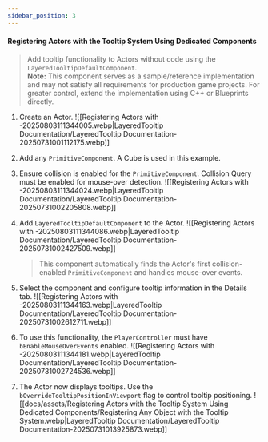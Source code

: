 ```yaml
---
sidebar_position: 3
---
```

#### Registering Actors with the Tooltip System Using Dedicated Components

> Add tooltip functionality to Actors without code using the `LayeredTooltipDefaultComponent`.  
> **Note:** This component serves as a sample/reference implementation and may not satisfy all requirements for production game projects. For greater control, extend the implementation using C++ or Blueprints directly.

1. Create an Actor. 
   ![[Registering Actors with -20250803111344005.webp|LayeredTooltip Documentation/LayeredTooltip Documentation-20250731001112175.webp]]
    
2. Add any `PrimitiveComponent`. A Cube is used in this example.
    
3. Ensure collision is enabled for the `PrimitiveComponent`. Collision Query must be enabled for mouse-over detection. ![[Registering Actors with -20250803111344024.webp|LayeredTooltip Documentation/LayeredTooltip Documentation-20250731002205808.webp]]
    
4. Add `LayeredTooltipDefaultComponent` to the Actor. ![[Registering Actors with -20250803111344086.webp|LayeredTooltip Documentation/LayeredTooltip Documentation-20250731002427509.webp]]
    
    > This component automatically finds the Actor's first collision-enabled `PrimitiveComponent` and handles mouse-over events.
    
5. Select the component and configure tooltip information in the Details tab. ![[Registering Actors with -20250803111344163.webp|LayeredTooltip Documentation/LayeredTooltip Documentation-20250731002612711.webp]]
    
6. To use this functionality, the `PlayerController` must have `bEnableMouseOverEvents` enabled. 
   ![[Registering Actors with -20250803111344181.webp|LayeredTooltip Documentation/LayeredTooltip Documentation-20250731002724536.webp]]
    
7. The Actor now displays tooltips. Use the `bOverrideTooltipPositionInViewport` flag to control tooltip positioning. 
   ![[docs/assets/Registering Actors with the Tooltip System Using Dedicated Components/Registering Any Object with the Tooltip System.webp|LayeredTooltip Documentation/LayeredTooltip Documentation-20250731013925873.webp]]